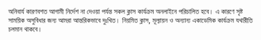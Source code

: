 অনিবার্য কারণবশত আগামী নির্দেশ না দেওয়া পর্যন্ত সকল ক্লাস কার্যক্রম অনলাইনে পরিচালিত হবে। এ কারণে সৃষ্ট সাময়িক অসুবিধার জন্য আমরা আন্তরিকভাবে দুঃখিত। নিয়মিত ক্লাস, মূল্যায়ন ও অন্যান্য একাডেমিক কার্যক্রম যথারীতি চলমান থাকবে।
